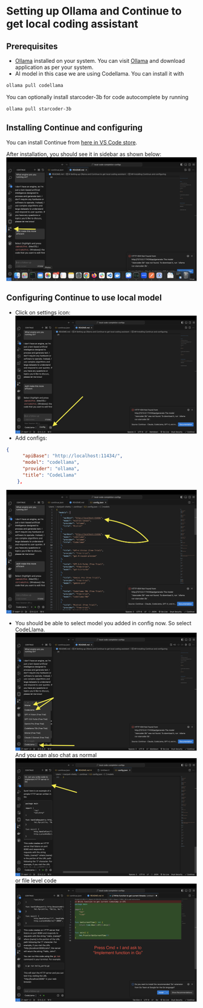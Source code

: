 
# Setting up Ollama and Continue to get local coding assistant

## Prerequisites
- [Ollama](https://ollama.com/) installed on your system.
You can visit [Ollama](https://ollama.com/) and download application as per your system.
- AI model in this case we are using Codellama. 
You can install it with 
``` bash 
ollama pull codellama 
```
You can optionally install starcoder-3b for code autocomplete by running 
```bash 
ollama pull starcoder-3b
```

## Installing Continue and configuring
You can install Continue from [here in VS Code store](https://marketplace.visualstudio.com/items?itemName=Continue.continue).

After installation, you should see it in sidebar as shown below:
![Continue in VSCode](https://github.com/manjushsh/local-code-completion-configs/blob/main/assets/1.png)

## Configuring Continue to use local model

- Click on settings icon: ![Configure settings icon](https://github.com/manjushsh/local-code-completion-configs/blob/main/assets/2.png)
- Add configs: 
``` json
{
      "apiBase": "http://localhost:11434/",
      "model": "codellama",
      "provider": "ollama",
      "title": "CodeLlama"
    },
```
![Update config](https://github.com/manjushsh/local-code-completion-configs/blob/main/assets/3.png)
- You should be able to select model you added in config now. So select CodeLlama. ![Pick modal added in dropdown](https://github.com/manjushsh/local-code-completion-configs/blob/main/assets/4.png)
And you can also chat as normal ![Chat](https://github.com/manjushsh/local-code-completion-configs/blob/main/assets/5.png)
or file level code ![Code](https://github.com/manjushsh/local-code-completion-configs/blob/main/assets/6.png)
